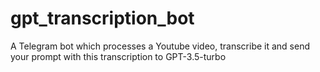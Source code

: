 # gpt_transcription_bot
A Telegram bot which processes a Youtube video, transcribe it and send your prompt with this transcription to GPT-3.5-turbo
